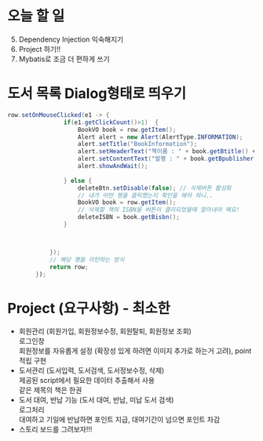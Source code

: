 # 오늘 할 일
5. Dependency Injection 익숙해지기
6. Project 하기!!
7. Mybatis로 조금 더 편하게 쓰기

# 도서 목록 Dialog형태로 띄우기
```Java
row.setOnMouseClicked(e1 -> {
				if(e1.getClickCount()>1)  {
					BookVO book = row.getItem();
					Alert alert = new Alert(AlertType.INFORMATION);
					alert.setTitle("BookInformation");
					alert.setHeaderText("책이름 : " + book.getBtitle() + ", 책번호 : " + book.getBisbn() + ", 책작가 : " + book.getBauthor() + ", 책가격 : " + book.getBprice() );
					alert.setContentText("발행 : " + book.getBpublisher() + "공급 : " + book.getBsupplement());
					alert.showAndWait();
					
				} else {
					deleteBtn.setDisable(false); // 삭제버튼 활성화
					// 내가 어떤 행을 클릭했는지 확인을 해야 하니..
					BookVO book = row.getItem();
					// 삭제할 책의 ISBN을 버튼이 클리되었을때 알아내야 해요!
					deleteISBN = book.getBisbn();    	
				}



			});
			// 해당 행을 리턴하는 방식
			return row;
		});
```

# Project (요구사항) - 최소한
- 회원관리 (회원가입, 회원정보수정, 회원탈퇴, 회원정보 조회)   
로그인창   
회원정보를 자유롭게 설정 (확장성 있게 하려면 이미지 추가로 하는거 고려), point 적립 구현   
- 도서관리 (도서입력, 도서검색, 도서정보수정, 삭제)  
제공된 script에서 필요한 데이터 추출해서 사용  
같은 제목의 책은 한권  
- 도서 대여, 반납 기능 (도서 대여, 반납, 미납 도서 검색)  
로그처리  
대여하고 기일에 반납하면 포인트 지급, 대여기간이 넘으면 포인트 차감  
- 스토리 보드를 그려보자!!!  